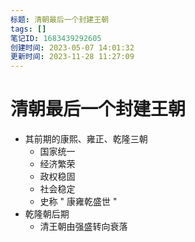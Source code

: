 ```yaml
---
标题: 清朝最后一个封建王朝
tags: []
笔记ID: 1683439292605
创建时间: 2023-05-07 14:01:32
更新时间: 2023-11-28 11:27:09
---
```


# 清朝最后一个封建王朝

- 其前期的康熙、雍正、乾隆三朝
  - 国家统一
  - 经济繁荣
  - 政权稳固
  - 社会稳定
  - 史称 " 康雍乾盛世 "
- 乾隆朝后期
  - 清王朝由强盛转向衰落
